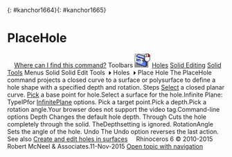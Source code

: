 ---
---

{: #kanchor1664}{: #kanchor1665}
# PlaceHole
 [![images/transparent.gif](images/transparent.gif)Where can I find this command?](javascript:void(0);) Toolbars
![images/placehole.png](images/placehole.png) [Holes](holes-toolbar.html)  [Solid Editing](solid-editing-toolbar.html)  [Solid Tools](solid-tools-toolbar.html) 
Menus
Solid
Solid Edit Tools![images/menuarrow.gif](images/menuarrow.gif)
Holes![images/menuarrow.gif](images/menuarrow.gif)
Place Hole
The PlaceHole command projects a closed curve to a surface or polysurface to define a hole shape with a specified depth and rotation.
Steps
 [Select](select-objects.html) a closed planar curve. [Pick](pick-location.html) a base point for hole.Select a surface for the hole.Infinite Plane: TypeIPfor [InfinitePlane](infiniteplane.html) options.
Pick a target point.Pick a depth.Pick a rotation angle.Your browser does not support the video tag.Command-line options
Depth
Changes the default hole depth.
Through
Cuts the hole completely through the solid. TheDepthsetting is ignored.
RotationAngle
Sets the angle of the hole.
Undo
The Undo option reverses the last action.
See also
 [Create and edit holes in surfaces](sak-holes.html) 
&#160;
&#160;
Rhinoceros 6 © 2010-2015 Robert McNeel &amp; Associates.11-Nov-2015
 [Open topic with navigation](placehole.html) 

